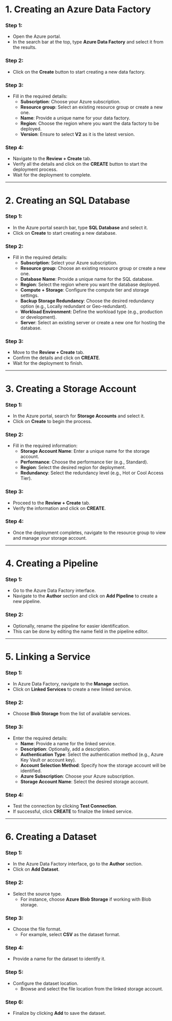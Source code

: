 # 1. Creating an Azure Data Factory
### Step 1:
- Open the Azure portal.
- In the search bar at the top, type **Azure Data Factory** and select it from the results.

### Step 2:
- Click on the **Create** button to start creating a new data factory.

### Step 3:
- Fill in the required details:
  - **Subscription**: Choose your Azure subscription.
  - **Resource group**: Select an existing resource group or create a new one.
  - **Name**: Provide a unique name for your data factory.
  - **Region**: Choose the region where you want the data factory to be deployed.
  - **Version**: Ensure to select **V2** as it is the latest version.

### Step 4:
- Navigate to the **Review + Create** tab.
- Verify all the details and click on the **CREATE** button to start the deployment process.
- Wait for the deployment to complete.

---

# 2. Creating an SQL Database
### Step 1:
- In the Azure portal search bar, type **SQL Database** and select it.
- Click on **Create** to start creating a new database.

### Step 2:
- Fill in the required details:
  - **Subscription**: Select your Azure subscription.
  - **Resource group**: Choose an existing resource group or create a new one.
  - **Database Name**: Provide a unique name for the SQL database.
  - **Region**: Select the region where you want the database deployed.
  - **Compute + Storage**: Configure the compute tier and storage settings.
  - **Backup Storage Redundancy**: Choose the desired redundancy option (e.g., Locally redundant or Geo-redundant).
  - **Workload Environment**: Define the workload type (e.g., production or development).
  - **Server**: Select an existing server or create a new one for hosting the database.

### Step 3:
- Move to the **Review + Create** tab.
- Confirm the details and click on **CREATE**.
- Wait for the deployment to finish.

---

# 3. Creating a Storage Account
### Step 1:
- In the Azure portal, search for **Storage Accounts** and select it.
- Click on **Create** to begin the process.

### Step 2:
- Fill in the required information:
  - **Storage Account Name**: Enter a unique name for the storage account.
  - **Performance**: Choose the performance tier (e.g., Standard).
  - **Region**: Select the desired region for deployment.
  - **Redundancy**: Select the redundancy level (e.g., Hot or Cool Access Tier).

### Step 3:
- Proceed to the **Review + Create** tab.
- Verify the information and click on **CREATE**.

### Step 4:
- Once the deployment completes, navigate to the resource group to view and manage your storage account.

---

# 4. Creating a Pipeline
### Step 1:
- Go to the Azure Data Factory interface.
- Navigate to the **Author** section and click on **Add Pipeline** to create a new pipeline.

### Step 2:
- Optionally, rename the pipeline for easier identification.
- This can be done by editing the name field in the pipeline editor.

---

# 5. Linking a Service
### Step 1:
- In Azure Data Factory, navigate to the **Manage** section.
- Click on **Linked Services** to create a new linked service.

### Step 2:
- Choose **Blob Storage** from the list of available services.

### Step 3:
- Enter the required details:
  - **Name**: Provide a name for the linked service.
  - **Description**: Optionally, add a description.
  - **Authentication Type**: Select the authentication method (e.g., Azure Key Vault or account key).
  - **Account Selection Method**: Specify how the storage account will be identified.
  - **Azure Subscription**: Choose your Azure subscription.
  - **Storage Account Name**: Select the desired storage account.

### Step 4:
- Test the connection by clicking **Test Connection**.
- If successful, click **CREATE** to finalize the linked service.

---

# 6. Creating a Dataset
### Step 1:
- In the Azure Data Factory interface, go to the **Author** section.
- Click on **Add Dataset**.

### Step 2:
- Select the source type.
  - For instance, choose **Azure Blob Storage** if working with Blob storage.

### Step 3:
- Choose the file format.
  - For example, select **CSV** as the dataset format.

### Step 4:
- Provide a name for the dataset to identify it.

### Step 5:
- Configure the dataset location.
  - Browse and select the file location from the linked storage account.

### Step 6:
- Finalize by clicking **Add** to save the dataset.
